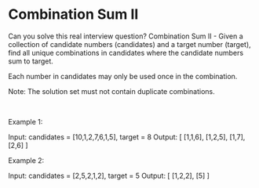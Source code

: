 # Combination Sum II

Can you solve this real interview question? Combination Sum II - Given a collection of candidate numbers (candidates) and a target number (target), find all unique combinations in candidates where the candidate numbers sum to target.

Each number in candidates may only be used once in the combination.

Note: The solution set must not contain duplicate combinations.

 

Example 1:


Input: candidates = [10,1,2,7,6,1,5], target = 8
Output: 
[
[1,1,6],
[1,2,5],
[1,7],
[2,6]
]


Example 2:


Input: candidates = [2,5,2,1,2], target = 5
Output: 
[
[1,2,2],
[5]
]